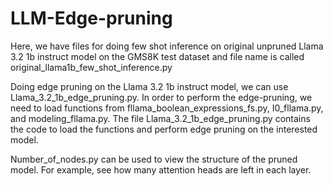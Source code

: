 # LLM-Edge-pruning

Here, we have files for doing few shot inference on original unpruned Llama 3.2 1b instruct model on the GMS8K test dataset and file name is called original_llama1b_few_shot_inference.py

Doing edge pruning on the Llama 3.2 1b instruct model, we can use Llama_3.2_1b_edge_pruning.py. In order to perform the edge-pruning, we need to load functions from fllama_boolean_expressions_fs.py, I0_fllama.py, and modeling_fllama.py. The file Llama_3.2_1b_edge_pruning.py contains the code to load the functions and perform edge pruning on the interested model. 

Number_of_nodes.py can be used to view the structure of the pruned model. For example, see how many attention heads are left in each layer. 
